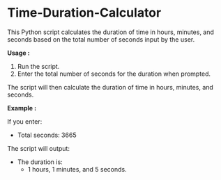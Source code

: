 # **Time-Duration-Calculator**

This Python script calculates the duration of time in hours, minutes, and seconds based on the total number of seconds input by the user.

**Usage :**

1. Run the script.
2. Enter the total number of seconds for the duration when prompted.

The script will then calculate the duration of time in hours, minutes, and seconds.

**Example :**

If you enter:
- Total seconds: 3665

The script will output:
- The duration is:
  - 1 hours, 1 minutes, and 5 seconds.
 
